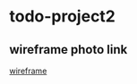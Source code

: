 # todo-project2

## wireframe photo link

[wireframe](https://miro.com/app/board/uXjVMFgnTXo=/?share_link_id=255095216021)